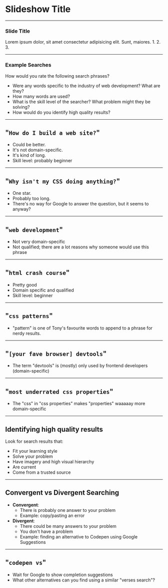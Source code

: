 
# Slideshow Title

---

### Slide Title
Lorem ipsum dolor, sit amet consectetur adipisicing elit. Sunt, maiores.
1.
2.
3.

---

### Example Searches
How would you rate the following search phrases?
- Were any words specific to the industry of web development? What are they?
- How many words are used?
- What is the skill level of the searcher? What problem might they be solving?
- How would do you identify high quality results?

---

## "`How do I build a web site?`"
- Could be better.
- It's not domain-specific.
- It's kind of long.
- Skill level: probably beginner

---

## "`Why isn't my CSS doing anything?`"
- One star.
- Probably too long.
- There's no way for Google to answer the question, but it seems to anyway?


---

## "`web development`"
- Not very domain-specific
- Not qualified; there are a lot reasons why someone would use this phrase 

---

## "`html crash course`"
- Pretty good
- Domain specific and qualified
- Skill level: beginner

---

## "`css patterns`"
- "pattern" is one of Tony's favourite words to append to a phrase for nerdy results.

---

## "`[your fave browser] devtools`"
- The term "devtools" is (mostly) only used by frontend developers (domain-specific)

---

## "`most underrated css properties`"
- The "css" in "css properties" makes "properties" waaaaay more domain-specific

---

## Identifying high quality results
Look for search results that:
- Fit your learning style
- Solve your problem
- Have imagery and high visual hierarchy
- Are current
- Come from a trusted source

---

## Convergent vs Divergent Searching
- **Convergent**: 
    - There is probably one answer to your problem
    - Example: copy/pasting an error
- **Divergent**: 
    - There could be many answers to your problem
    - You don't have a problem
    - Example: finding an alternative to Codepen using Google Suggestions

---

## "`codepen vs`"
- Wait for Google to show completion suggestions
- What other alternatives can you find using a similar "verses search"?
